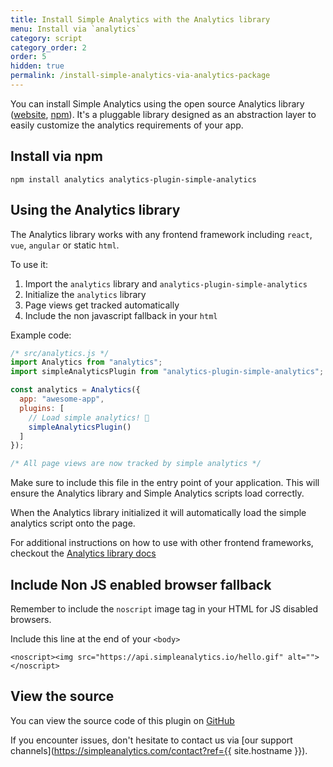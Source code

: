 ```yaml
---
title: Install Simple Analytics with the Analytics library
menu: Install via `analytics`
category: script
category_order: 2
order: 5
hidden: true
permalink: /install-simple-analytics-via-analytics-package
---
```


You can install Simple Analytics using the open source Analytics library ([website](https://getanalytics.io), [npm](https://www.npmjs.com/package/analytics)). It's a pluggable library designed as an abstraction layer to easily customize the analytics requirements of your app.

## Install via npm

```
npm install analytics analytics-plugin-simple-analytics
```

## Using the Analytics library

The Analytics library works with any frontend framework including `react`, `vue`, `angular` or static `html`.

To use it:

1. Import the `analytics` library and `analytics-plugin-simple-analytics`
2. Initialize the `analytics` library
3. Page views get tracked automatically
4. Include the non javascript fallback in your `html`

Example code:

```js
/* src/analytics.js */
import Analytics from "analytics";
import simpleAnalyticsPlugin from "analytics-plugin-simple-analytics";

const analytics = Analytics({
  app: "awesome-app",
  plugins: [
    // Load simple analytics! 🎉
    simpleAnalyticsPlugin()
  ]
});

/* All page views are now tracked by simple analytics */
```

Make sure to include this file in the entry point of your application. This will ensure the Analytics library and Simple Analytics scripts load correctly.

When the Analytics library initialized it will automatically load the simple analytics script onto the page.

For additional instructions on how to use with other frontend frameworks, checkout the [Analytics library docs](https://getanalytics.io/tutorial/getting-started/)

## Include Non JS enabled browser fallback

Remember to include the `noscript` image tag in your HTML for JS disabled browsers.

Include this line at the end of your `<body>`

```
<noscript><img src="https://api.simpleanalytics.io/hello.gif" alt=""></noscript>
```

## View the source

You can view the source code of this plugin on [GitHub](https://github.com/DavidWells/analytics/tree/master/packages/analytics-plugin-simple-analytics)

If you encounter issues, don't hesitate to contact us via [our support channels](https://simpleanalytics.com/contact?ref={{ site.hostname }}).
